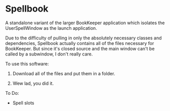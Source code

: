 # Spellbook
A standalone variant of the larger BookKeeper application which isolates the UserSpellWindow as the launch application.

Due to the difficulty of pulling in only the absolutely necessary classes and dependencies, Spellbook actually contains all of the files necessary for BookKeeper. But since it's closed source and the main window can't be called by a subwindow, I don't really care. 

To use this software:

1) Download all of the files and put them in a folder.

2) Wew lad, you did it.

To Do:
* Spell slots
